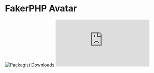 # FakerPHP Avatar

[![Packagist Downloads](https://img.shields.io/packagist/dt/sabbir/faker-php-avatar?style=for-the-badge)](https://packagist.org/packages/sabbir/faker-php-avatar) ![GitHub file size in bytes](https://img.shields.io/github/size/sh-sabbir/FakerPHP-Avatar/AvatarProvider.php?style=for-the-badge)